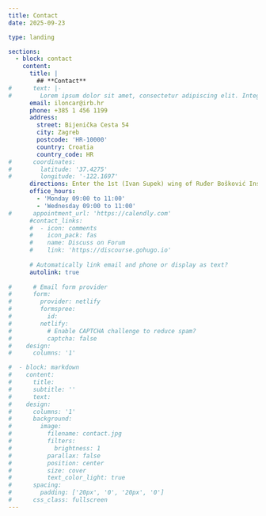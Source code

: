 ```yaml
---
title: Contact
date: 2025-09-23

type: landing

sections:
  - block: contact
    content:
      title: |
        ## **Contact**
#      text: |-
#        Lorem ipsum dolor sit amet, consectetur adipiscing elit. Integer tempus augue non tempor egestas. Proin nisl nunc, dignissim in accumsan dapibus, auctor ullamcorper neque. Quisque at elit felis. Vestibulum ante ipsum primis in faucibus orci luctus et ultrices posuere cubilia curae; Aenean eget elementum odio. Cras interdum eget risus sit amet aliquet. In volutpat, nisl ut fringilla dignissim, arcu nisl suscipit ante, at accumsan sapien nisl eu eros.
      email: iloncar@irb.hr
      phone: +385 1 456 1199
      address:
        street: Bijenička Cesta 54
        city: Zagreb
        postcode: 'HR-10000'
        country: Croatia
        country_code: HR
#      coordinates:
#        latitude: '37.4275'
#        longitude: '-122.1697'
      directions: Enter the 1st (Ivan Supek) wing of Ruđer Bošković Institute, take the stairs and turn left to find us in the hallway of the Division of Theoretical Physics.
      office_hours:
        - 'Monday 09:00 to 11:00'
        - 'Wednesday 09:00 to 11:00'
#      appointment_url: 'https://calendly.com'
      #contact_links:
      #  - icon: comments
      #    icon_pack: fas
      #    name: Discuss on Forum
      #    link: 'https://discourse.gohugo.io'
    
      # Automatically link email and phone or display as text?
      autolink: true
    
#      # Email form provider
#      form:
#        provider: netlify
#        formspree:
#          id:
#        netlify:
#          # Enable CAPTCHA challenge to reduce spam?
#          captcha: false
#    design:
#      columns: '1'

#  - block: markdown
#    content:
#      title:
#      subtitle: ''
#      text:
#    design:
#      columns: '1'
#      background:
#        image: 
#          filename: contact.jpg
#          filters:
#            brightness: 1
#          parallax: false
#          position: center
#          size: cover
#          text_color_light: true
#      spacing:
#        padding: ['20px', '0', '20px', '0']
#      css_class: fullscreen
---
```

